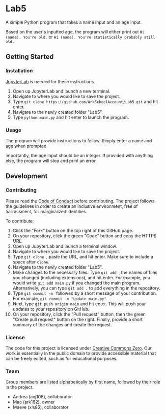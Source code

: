 # Lab5

A simple Python program that takes a name input and an age input.

Based on the user's inputted age, the program will either print out `Hi (name). You're old.` or `Hi (name). You're statistically probably still old.`

## Getting Started

### Installation

[JupyterLab](https://jupyter.org/install) is needed for these instructions.

1. Open up JupyterLab and launch a new terminal.
2. Navigate to where you would like to save the project.
3. Type `git clone https://github.com/ArkSchoolAccount/Lab5.git` and hit enter.
4. Navigate to the newly created folder "Lab5".
5. Type `python main.py` and hit enter to launch the program.

### Usage

The program will provide instructions to follow. Simply enter a name and age when prompted.

Importantly, the age input should be an integer. If provided with anything else, the program will stop and print an error.

## Development

### Contributing

Please read the [Code of Conduct](https://github.com/ArkSchoolAccount/Lab5/blob/main/CodeofConduct.md) before contributing. The project follows the guidelines in order to create an inclusive environment, free of harrassment, for marginalized identities.

To contribute:
1. Click the "Fork" button on the top right of this GitHub page.
2. On your repository, click the green "Code" button and copy the HTTPS URL.
3. Open up JupyterLab and launch a terminal window.
4. Navigate to where you would like to save the project.
5. Type `git clone `, paste the URL, and hit enter. Make sure to include a space after `clone`.
6. Navigate to the newly created folder "Lab5".
7. Make changes to the necessary files. Type `git add `, the names of files you changed (including extensions), and hit enter. For example, you would write `git add main.py` if you changed the main program. Alternatively, you can type `git add .` to add everything in the repository.
8. Type `git commit -m ` followed by a short message of your contribution. For example, `git commit -m "Update main.py"`.
9. Next, type `git push origin main` and hit enter. This will push your updates to your repository on GitHub.
10. On your repository, click the "Pull request" button, then the green "Create pull request" button on the right. Finally, provide a short summary of the changes and create the request.

### License

The code for this project is licensed under [Creative Commons Zero](https://github.com/ArkSchoolAccount/Lab5/blob/main/LICENSE.md). Our work is essentially in the public domain to provide accessible material that can be freely edited, such as for educational purposes.

### Team

Group members are listed alphabetically by first name, followed by their role in the project.

- Andrea (anj108), collaborator
- Mae (ark162), owner
- Maeve (xis85), collaborator
